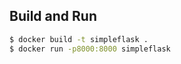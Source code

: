 Build and Run
----

```bash
$ docker build -t simpleflask .
$ docker run -p8000:8000 simpleflask
```
